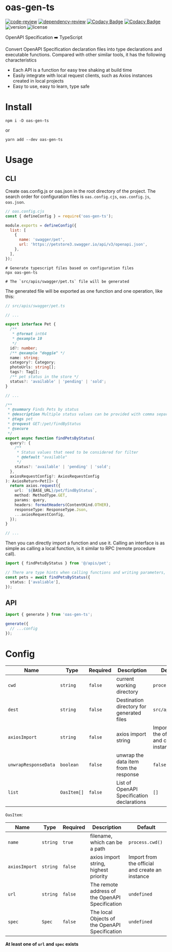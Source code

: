 # oas-gen-ts

[![code-review](https://github.com/cloudcome/oas-gen-ts/actions/workflows/code-review.yml/badge.svg)](https://github.com/cloudcome/oas-gen-ts/actions/workflows/code-review.yml)
[![dependency-review](https://github.com/cloudcome/oas-gen-ts/actions/workflows/dependency-review.yml/badge.svg)](https://github.com/cloudcome/oas-gen-ts/actions/workflows/dependency-review.yml)
[![Codacy Badge](https://app.codacy.com/project/badge/Grade/e788387e5e27472ba3b5003bf19aeea7)](https://app.codacy.com/gh/cloudcome/oas-gen-ts/dashboard?utm_source=gh&utm_medium=referral&utm_content=&utm_campaign=Badge_grade)
[![Codacy Badge](https://app.codacy.com/project/badge/Coverage/e788387e5e27472ba3b5003bf19aeea7)](https://app.codacy.com/gh/cloudcome/oas-gen-ts/dashboard?utm_source=gh&utm_medium=referral&utm_content=&utm_campaign=Badge_coverage)
![version][version-badge]
![license][license-badge]

OpenAPI Specification ➡️ TypeScript

Convert OpenAPI Specification declaration files into type declarations and executable functions. Compared with other similar tools, it has the following characteristics

- Each API is a function for easy tree shaking at build time
- Easily integrate with local request clients, such as Axios instances created in local projects
- Easy to use, easy to learn, type safe

# Install

```shell
npm i -D oas-gen-ts
```

or

```shell
yarn add --dev oas-gen-ts
```

# Usage

## CLI

Create oas.config.js or oas.json in the root directory of the project. The search order for configuration files is `oas.config.cjs`, `oas.config.js`, `oas.json`.

```js
// oas.config.cjs
const { defineConfig } = require('oas-gen-ts');

module.exports = defineConfig({
  list: [
    {
      name: 'swagger/pet',
      url: 'https://petstore3.swagger.io/api/v3/openapi.json',
    },
  ],
});
```

```shell
# Generate typescript files based on configuration files
npx oas-gen-ts

# The `src/apis/swagger/pet.ts` file will be generated
```

The generated file will be exported as one function and one operation, like this:

```ts
// src/apis/swagger/pet.ts

// ...

export interface Pet {
  /**
   * @format int64
   * @example 10
   */
  id?: number;
  /** @example "doggie" */
  name: string;
  category?: Category;
  photoUrls: string[];
  tags?: Tag[];
  /** pet status in the store */
  status?: 'available' | 'pending' | 'sold';
}

// ...

/**
 * @summary Finds Pets by status
 * @description Multiple status values can be provided with comma separated strings
 * @tags pet
 * @request GET:/pet/findByStatus
 * @secure
 */
export async function findPetsByStatus(
  query?: {
    /**
     * Status values that need to be considered for filter
     * @default "available"
     */
    status?: 'available' | 'pending' | 'sold';
  },
  axiosRequestConfig?: AxiosRequestConfig
): AxiosReturn<Pet[]> {
  return axios.request({
    url: `${BASE_URL}/pet/findByStatus`,
    method: MethodType.GET,
    params: query,
    headers: formatHeaders(ContentKind.OTHER),
    responseType: ResponseType.Json,
    ...axiosRequestConfig,
  });
}

// ...
```

Then you can directly import a function and use it. Calling an interface is as simple as calling a local function, is it similar to RPC (remote procedure call).

```ts
import { findPetsByStatus } from '@/apis/pet';

// There are type hints when calling functions and writing parameters, thanks to TypeScript.
const pets = await findPetsByStatus({
  status: ['avaliable'],
});
```

## API

```ts
import { generate } from 'oas-gen-ts';

generate({
  // ...config
});
```

# Config

| Name                 | Type        | Required | Description                                | Default                                         |
| -------------------- | ----------- | -------- | ------------------------------------------ | ----------------------------------------------- |
| `cwd`                | `string`    | `false`  | current working directory                  | `process.cwd()`                                 |
| `dest`               | `string`    | `false`  | Destination directory for generated files  | `src/apis`                                      |
| `axiosImport`        | `string`    | `false`  | axios import string                        | Import from the official and create an instance |
| `unwrapResponseData` | `boolean`   | `false`  | unwrap the data item from the response     | `false`                                         |
| `list`               | `OasItem[]` | `false`  | List of OpenAPI Specification declarations | `[]`                                            |

`OasItem`:

| Name          | Type     | Required | Description                                     | Default                                         |
| ------------- | -------- | -------- | ----------------------------------------------- | ----------------------------------------------- |
| `name`        | `string` | `true`   | filename, which can be a path                   | `process.cwd()`                                 |
| `axiosImport` | `string` | `false`  | axios import string, highest priority           | Import from the official and create an instance |
| `url`         | `string` | `false`  | The remote address of the OpenAPI Specification | `undefined`                                     |
| `spec`        | `Spec`   | `false`  | The local Objects of the OpenAPI Specification  | `undefined`                                     |

**At least one of `url` and `spec` exists**

[version-badge]: https://img.shields.io/npm/v/oas-gen-ts
[license-badge]: https://img.shields.io/github/license/cloudcome/oas-gen-ts
